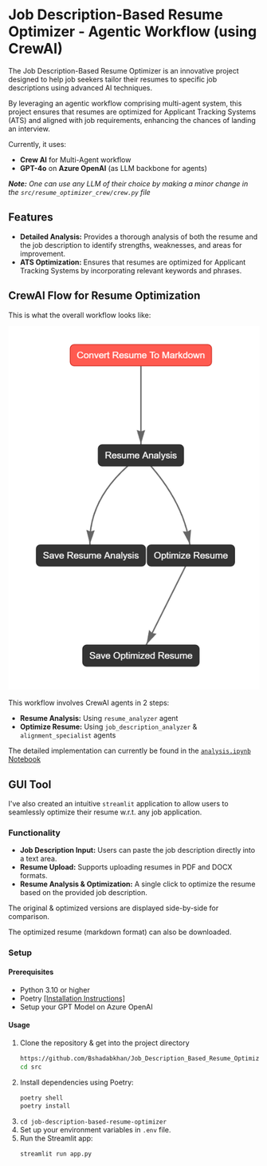 # Job Description-Based Resume Optimizer - Agentic Workflow (using CrewAI)

The Job Description-Based Resume Optimizer is an innovative project designed to help job seekers tailor their resumes to specific job descriptions using advanced AI techniques. 

By leveraging an agentic workflow comprising multi-agent system, this project ensures that resumes are optimized for Applicant Tracking Systems (ATS) and aligned with job requirements, enhancing the chances of landing an interview.

Currently, it uses:
- **Crew AI** for Multi-Agent workflow
- **GPT-4o** on **Azure OpenAI** (as LLM backbone for agents)

_**Note:** One can use any LLM of their choice by making a minor change in the `src/resume_optimizer_crew/crew.py` file_

## Features

- **Detailed Analysis:** Provides a thorough analysis of both the resume and the job description to identify strengths, weaknesses, and areas for improvement.
- **ATS Optimization:** Ensures that resumes are optimized for Applicant Tracking Systems by incorporating relevant keywords and phrases.

## CrewAI Flow for Resume Optimization

This is what the overall workflow looks like:

![](./assets/resume-optimizer-crewai-flow.png)


This workflow involves CrewAI agents in 2 steps:

- **Resume Analysis:** Using `resume_analyzer` agent
- **Optimize Resume:** Using `job_description_analyzer` & `alignment_specialist` agents

The detailed implementation can currently be found in the [`analysis.ipynb` Notebook](./src/analysis.ipynb)

## GUI Tool

I've also created an intuitive `streamlit` application to allow users to seamlessly optimize their resume w.r.t. any job application.

### Functionality
- **Job Description Input:** Users can paste the job description directly into a text area.
- **Resume Upload:** Supports uploading resumes in PDF and DOCX formats.
- **Resume Analysis & Optimization:** A single click to optimize the resume based on the provided job description.

The original & optimized versions are displayed side-by-side for comparison.

The optimized resume (markdown format) can also be downloaded.

### Setup

#### Prerequisites
- Python 3.10 or higher
- Poetry [[Installation Instructions]](https://python-poetry.org/docs/#installation)
- Setup your GPT Model on Azure OpenAI

#### Usage
1. Clone the repository & get into the project directory
    ```sh
    https://github.com/Bshadabkhan/Job_Description_Based_Resume_Optimizer.git
    cd src
2. Install dependencies using Poetry:
    ```sh
    poetry shell
    poetry install
    ```
3. `cd job-description-based-resume-optimizer`
4. Set up your environment variables in `.env` file.
5. Run the Streamlit app:
    ```sh
    streamlit run app.py
    ```
